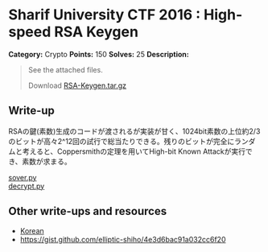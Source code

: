# Sharif University CTF 2016 : High-speed RSA Keygen

**Category:** Crypto
**Points:** 150
**Solves:** 25
**Description:**

> See the attached files.
> 
> Download [RSA-Keygen.tar.gz](./RSA-Keygen.tar.gz)


## Write-up

RSAの鍵(素数)生成のコードが渡されるが実装が甘く、1024bit素数の上位約2/3のビットが高々2^12回の試行で総当たりできる。残りのビットが完全にランダムと考えると、Coppersmithの定理を用いてHigh-bit Known Attackが実行でき、素数が求まる。

[sover.py](solve.py)  
[decrypt.py](decrypt.py)

## Other write-ups and resources

* [Korean](https://github.com/tyhan/CTF/tree/master/SharifCTF2016/High-speed_RSA_Keygen)
* https://gist.github.com/elliptic-shiho/4e3d6bac91a032cc6f20
